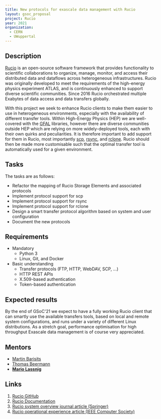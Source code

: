 ```yaml
---
title: New protocols for exascale data management with Rucio
layout: gsoc_proposal
project: Rucio
year: 2021
organization:
  - CERN
  - UWuppertal
---
```


## Description

[Rucio](https://rucio.cern.ch) is an open-source software framework that
provides functionality to scientific collaborations to organize, manage,
monitor, and access their distributed data and dataflows across heterogeneous
infrastructures. Rucio was originally developed to meet the requirements of the
high-energy physics experiment ATLAS, and is continuously enhanced to support
diverse scientific communities. Since 2016 Rucio orchestrated multiple Exabytes
of data access and data transfers globally.

With this project we seek to enhance Rucio clients to make them easier to use in
heterogeneous environments, especially with the availability of different
transfer tools. Within High-Energy Physics (HEP) we are well-covered with the
[GFAL](https://linux.die.net/man/3/gfal) libraries, however there are diverse
communities outside HEP which are relying on more widely-deployed tools, each
with their own quirks and peculiarities. It is therefore important to add
support for them in Rucio, most importantly
[scp](https://en.wikipedia.org/wiki/Secure_copy_protocol),
[rsync](https://en.wikipedia.org/wiki/Rsync), and
[rclone](https://en.wikipedia.org/wiki/Rclone). Rucio should then be made more
customisable such that the optimal transfer tool is automatically used for a
given environment.

## Tasks

The tasks are as follows:

- Refactor the mapping of Rucio Storage Elements and associated protocols
- Implement protocol support for scp
- Implement protocol support for rsync
- Implement protocol support for rclone
- Design a smart transfer protocol algorithm based on system and user
  configuration
- Document the new protocols

## Requirements

- Mandatory
  - Python 3
  - Linux, Git, and Docker
- Basic understanding
  - Transfer protocols (FTP, HTTP, WebDAV, SCP, ...)
  - HTTP REST APIs
  - X.509-based authentication
  - Token-based authentication

## Expected results

By the end of GSoC'21 we expect to have a fully working Rucio client that can
smartly use the available transfers tools, based on local and remote system
configurations, and runs under a variety of different Linux distributions. As a
stretch goal, performance optimisation for high throughput Exascale data
management is of course very appreciated.

## Mentors

- [Martin Barisits](mailto:martin.barisits@cern.ch)
- [Thomas Beermann](mailto:thomas.beermann@cern.ch)
- **[Mario Lassnig](mailto:mario.lassnig@cern.ch)**

## Links

1.  [Rucio GitHub](https://github.com/rucio/rucio)
2.  [Rucio Documentation](https://rucio.readthedocs.io/en/latest/)
3.  [Rucio system overview journal article (Springer)](https://doi.org/10.1007/s41781-019-0026-3)
4.  [Rucio operational experience article (IEEE Computer Society)](http://sites.computer.org/debull/A20mar/p9.pdf)
